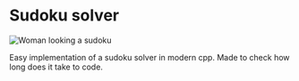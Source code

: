 # Sudoku solver

![Woman looking a sudoku](https://ak.picdn.net/shutterstock/videos/3253849/thumb/1.jpg?ip=x480)

Easy implementation of a sudoku solver in modern cpp. Made to check 
how long does it take to code.


